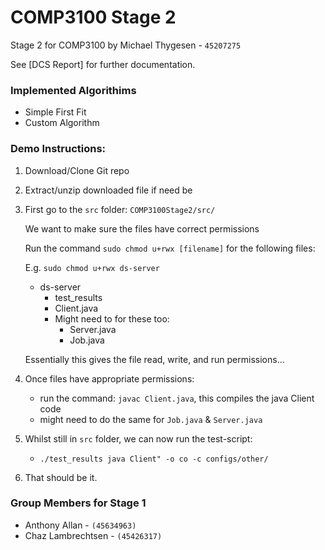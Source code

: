 # COMP3100 Stage 2
Stage 2 for COMP3100 by Michael Thygesen - `45207275`

See [DCS Report] for further documentation.

### Implemented Algorithims
- Simple First Fit
- Custom Algorithm

### Demo Instructions:

1. Download/Clone Git repo

3. Extract/unzip downloaded file if need be

4. First go to the `src` folder: `COMP3100Stage2/src/` 


    We want to make sure the files have correct permissions 
    
    
      Run the command `sudo chmod u+rwx [filename]` for the following files:
      
      
      E.g. `sudo chmod u+rwx ds-server` 
      
      
      * ds-server
        * test_results
         * Client.java
         * Might need to for these too: 
           * Server.java
            * Job.java


      Essentially this gives the file read, write, and run permissions...
   
        
5. Once files have appropriate permissions:

    - run the command: `javac Client.java`, this compiles the java Client code
    - might need to do the same for `Job.java` & `Server.java`
    
6. Whilst still in `src` folder, we can now run the test-script:
    * `./test_results java Client" -o co -c configs/other/`
    
7. That should be it.

 
### Group Members for Stage 1
- Anthony Allan - ` (45634963) `
- Chaz Lambrechtsen - `(45426317)`
